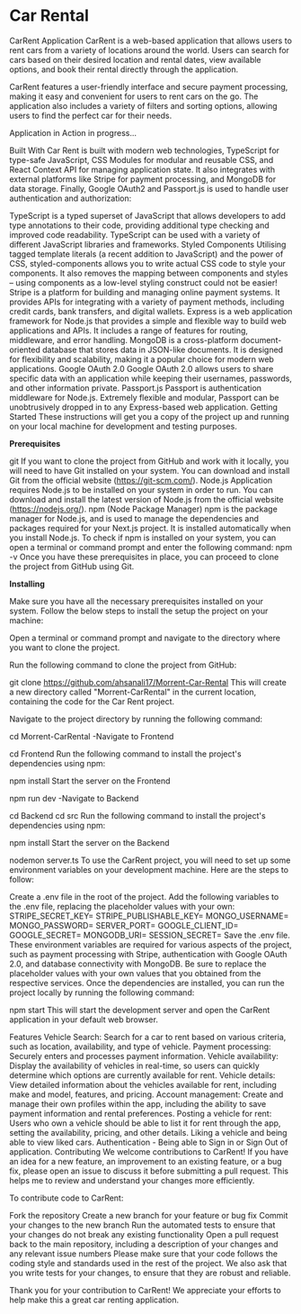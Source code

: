 # Car Rental 

CarRent Application
CarRent is a web-based application that allows users to rent cars from a variety of locations around the world. Users can search for cars based on their desired location and rental dates, view available options, and book their rental directly through the application.

CarRent features a user-friendly interface and secure payment processing, making it easy and convenient for users to rent cars on the go. The application also includes a variety of filters and sorting options, allowing users to find the perfect car for their needs.

Application in Action
in progress...

Built With
Car Rent is built with modern web technologies, TypeScript for type-safe JavaScript, CSS Modules for modular and reusable CSS, and React Context API for managing application state. It also integrates with external platforms like Stripe for payment processing, and MongoDB for data storage. Finally, Google OAuth2 and Passport.js is used to handle user authentication and authorization:

TypeScript is a typed superset of JavaScript that allows developers to add type annotations to their code, providing additional type checking and improved code readability. TypeScript can be used with a variety of different JavaScript libraries and frameworks.
Styled Components Utilising tagged template literals (a recent addition to JavaScript) and the power of CSS, styled-components allows you to write actual CSS code to style your components. It also removes the mapping between components and styles – using components as a low-level styling construct could not be easier!
Stripe is a platform for building and managing online payment systems. It provides APIs for integrating with a variety of payment methods, including credit cards, bank transfers, and digital wallets.
Express is a web application framework for Node.js that provides a simple and flexible way to build web applications and APIs. It includes a range of features for routing, middleware, and error handling.
MongoDB is a cross-platform document-oriented database that stores data in JSON-like documents. It is designed for flexibility and scalability, making it a popular choice for modern web applications.
Google OAuth 2.0 Google OAuth 2.0 allows users to share specific data with an application while keeping their usernames, passwords, and other information private.
Passport.js Passport is authentication middleware for Node.js. Extremely flexible and modular, Passport can be unobtrusively dropped in to any Express-based web application.
Getting Started
These instructions will get you a copy of the project up and running on your local machine for development and testing purposes.

**Prerequisites**

git If you want to clone the project from GitHub and work with it locally, you will need to have Git installed on your system. You can download and install Git from the official website (https://git-scm.com/).
Node.js Application requires Node.js to be installed on your system in order to run. You can download and install the latest version of Node.js from the official website (https://nodejs.org/).
npm (Node Package Manager) npm is the package manager for Node.js, and is used to manage the dependencies and packages required for your Next.js project. It is installed automatically when you install Node.js. To check if npm is installed on your system, you can open a terminal or command prompt and enter the following command:
npm -v
Once you have these prerequisites in place, you can proceed to clone the project from GitHub using Git.

**Installing**

Make sure you have all the necessary prerequisites installed on your system. Follow the below steps to install the setup the project on your machine:

Open a terminal or command prompt and navigate to the directory where you want to clone the project.

Run the following command to clone the project from GitHub:

git clone https://github.com/ahsanali17/Morrent-Car-Rental
This will create a new directory called "Morrent-CarRental" in the current location, containing the code for the Car Rent project.

Navigate to the project directory by running the following command:

cd Morrent-CarRental
-Navigate to Frontend

  cd Frontend
Run the following command to install the project's dependencies using npm:

npm install
Start the server on the Frontend

npm run dev
-Navigate to Backend

  cd Backend
  cd src
Run the following command to install the project's dependencies using npm:

npm install
Start the server on the Backend

nodemon server.ts
To use the CarRent project, you will need to set up some environment variables on your development machine. Here are the steps to follow:

Create a .env file in the root of the project.
Add the following variables to the .env file, replacing the placeholder values with your own:
STRIPE_SECRET_KEY=<your-stripe-secrect-key>
STRIPE_PUBLISHABLE_KEY=<your-stripe-publishble-key>
MONGO_USERNAME=<your-cloudinary-cloud-name>
MONGO_PASSWORD=<your-cloudinary-api-key>
SERVER_PORT=<your-server-port>
GOOGLE_CLIENT_ID=<your-google-client-id>
GOOGLE_SECRET=<your-google-secret>
MONGODB_URI=<your-mongodb-uri>
SESSION_SECRET=<your-session-secret>
Save the .env file. These environment variables are required for various aspects of the project, such as payment processing with Stripe, authentication with Google OAuth 2.0, and database connectivity with MongoDB. Be sure to replace the placeholder values with your own values that you obtained from the respective services.
Once the dependencies are installed, you can run the project locally by running the following command:

npm start
This will start the development server and open the CarRent application in your default web browser.

Features
Vehicle Search: Search for a car to rent based on various criteria, such as location, availability, and type of vehicle.
Payment processing: Securely enters and processes payment information.
Vehicle availability: Display the availability of vehicles in real-time, so users can quickly determine which options are currently available for rent.
Vehicle details: View detailed information about the vehicles available for rent, including make and model, features, and pricing.
Account management: Create and manage their own profiles within the app, including the ability to save payment information and rental preferences.
Posting a vehicle for rent: Users who own a vehicle should be able to list it for rent through the app, setting the availability, pricing, and other details.
Liking a vehicle and being able to view liked cars.
Authentication - Being able to Sign in or Sign Out of application.
Contributing
We welcome contributions to CarRent! If you have an idea for a new feature, an improvement to an existing feature, or a bug fix, please open an issue to discuss it before submitting a pull request. This helps me to review and understand your changes more efficiently.

To contribute code to CarRent:

Fork the repository
Create a new branch for your feature or bug fix
Commit your changes to the new branch
Run the automated tests to ensure that your changes do not break any existing functionality
Open a pull request back to the main repository, including a description of your changes and any relevant issue numbers
Please make sure that your code follows the coding style and standards used in the rest of the project. We also ask that you write tests for your changes, to ensure that they are robust and reliable.

Thank you for your contribution to CarRent! We appreciate your efforts to help make this a great car renting application.
